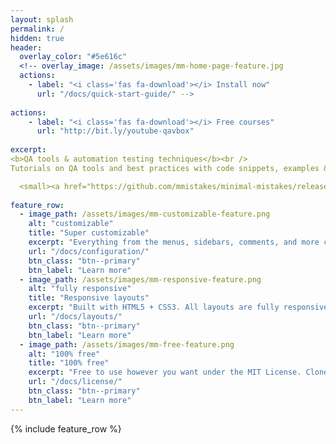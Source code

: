 ```yaml
---
layout: splash
permalink: /
hidden: true
header:
  overlay_color: "#5e616c"
  <!-- overlay_image: /assets/images/mm-home-page-feature.jpg
  actions:
    - label: "<i class='fas fa-download'></i> Install now"
      url: "/docs/quick-start-guide/" -->
      
actions:
    - label: "<i class='fas fa-download'></i> Free courses"
      url: "http://bit.ly/youtube-qavbox"
      
excerpt: 
<b>QA tools & automation testing techniques</b><br />
Tutorials on QA tools and best practices with code snippets, examples & videos.<br />

  <small><a href="https://github.com/mmistakes/minimal-mistakes/releases/tag/4.24.0">Latest release v4.24.0</a></small>
  
feature_row:
  - image_path: /assets/images/mm-customizable-feature.png
    alt: "customizable"
    title: "Super customizable"
    excerpt: "Everything from the menus, sidebars, comments, and more can be configured or set with YAML Front Matter."
    url: "/docs/configuration/"
    btn_class: "btn--primary"
    btn_label: "Learn more"
  - image_path: /assets/images/mm-responsive-feature.png
    alt: "fully responsive"
    title: "Responsive layouts"
    excerpt: "Built with HTML5 + CSS3. All layouts are fully responsive with helpers to augment your content."
    url: "/docs/layouts/"
    btn_class: "btn--primary"
    btn_label: "Learn more"
  - image_path: /assets/images/mm-free-feature.png
    alt: "100% free"
    title: "100% free"
    excerpt: "Free to use however you want under the MIT License. Clone it, fork it, customize it... whatever!"
    url: "/docs/license/"
    btn_class: "btn--primary"
    btn_label: "Learn more"      
---
```


{% include feature_row %}

